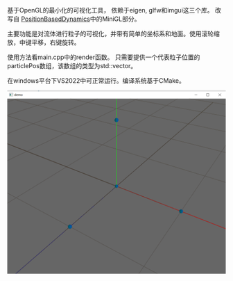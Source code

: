 基于OpenGL的最小化的可视化工具， 依赖于eigen, glfw和imgui这三个库。
改写自 [PositionBasedDynamics](https://github.com/InteractiveComputerGraphics/PositionBasedDynamics)中的MiniGL部分。

主要功能是对流体进行粒子的可视化，并带有简单的坐标系和地面。使用滚轮缩放，中键平移，右键旋转。

使用方法看main.cpp中的render函数。 只需要提供一个代表粒子位置的particlePos数组，该数组的类型为std::vector<Vector3r>。

在windows平台下VS2022中可正常运行。编译系统基于CMake。

![image](img/demo.png)